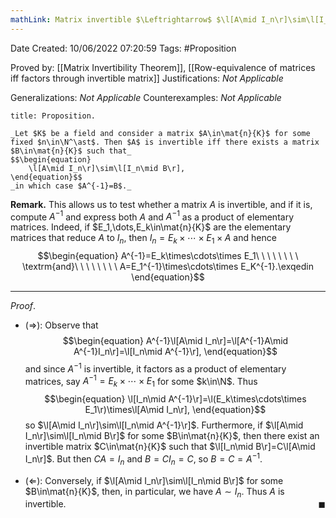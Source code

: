 ```yaml
---
mathLink: Matrix invertible $\Leftrightarrow$ $\l[A\mid I_n\r]\sim\l[I_n\mid A^{-1}\r]$
---
```


<div class="topSpace"></div>

Date Created: 10/06/2022 07:20:59
Tags: #Proposition

Proved by: [[Matrix Invertibility Theorem]], [[Row-equivalence of matrices iff factors through invertible matrix]]
Justifications: _Not Applicable_

Generalizations: _Not Applicable_
Counterexamples: _Not Applicable_

``` ad-Proposition
title: Proposition.

_Let $K$ be a field and consider a matrix $A\in\mat{n}{K}$ for some fixed $n\in\N^\ast$. Then $A$ is invertible iff there exists a matrix $B\in\mat{n}{K}$ such that_
$$\begin{equation}
    \l[A\mid I_n\r]\sim\l[I_n\mid B\r],
\end{equation}$$
_in which case $A^{-1}=B$._

```

**Remark.** This allows us to test whether a matrix $A$ is invertible, and if it is, compute $A^{-1}$ and express both $A$ and $A^{-1}$ as a product of elementary matrices. Indeed, if $E_1,\dots,E_k\in\mat{n}{K}$ are the elementary matrices that reduce $A$ to $I_n$, then $I_n=E_k\times\cdots\times E_1\times A$ and hence
$$\begin{equation}
    A^{-1}=E_k\times\cdots\times E_1\ \ \ \ \ \ \ \ \textrm{and}\ \ \ \ \ \ \ \ A=E_1^{-1}\times\cdots\times E_K^{-1}.\exqedin
\end{equation}$$

---

_Proof_.
* ($\Rightarrow$): Observe that
$$\begin{equation}
    A^{-1}\l[A\mid I_n\r]=\l[A^{-1}A\mid A^{-1}I_n\r]=\l[I_n\mid A^{-1}\r],
\end{equation}$$
and since $A^{-1}$ is invertible, it factors as a product of elementary matrices, say $A^{-1}=E_k\times\cdots\times E_1$ for some $k\in\N$. Thus
$$\begin{equation}
    \l[I_n\mid A^{-1}\r]=\l(E_k\times\cdots\times E_1\r)\times\l[A\mid I_n\r], 
\end{equation}$$
so $\l[A\mid I_n\r]\sim\l[I_n\mid A^{-1}\r]$. Furthermore, if $\l[A\mid I_n\r]\sim\l[I_n\mid B\r]$ for some $B\in\mat{n}{K}$, then there exist an invertible matrix $C\in\mat{n}{K}$ such that $\l[I_n\mid B\r]=C\l[A\mid I_n\r]$. But then $CA=I_n$ and $B=CI_n=C$, so $B=C=A^{-1}$.

* ($\Leftarrow$): Conversely, if $\l[A\mid I_n\r]\sim\l[I_n\mid B\r]$ for some $B\in\mat{n}{K}$, then, in particular, we have $A\sim I_n$. Thus $A$ is invertible.<span style="float:right;">$\blacksquare$</span>
